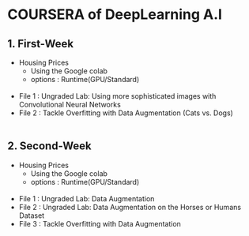 # COURSERA of DeepLearning A.I

## 1. First-Week
- Housing Prices
    - Using the Google colab 
    - options : Runtime(GPU/Standard)
<br></br>
- File 1 : Ungraded Lab: Using more sophisticated images with Convolutional Neural Networks
- File 2 : Tackle Overfitting with Data Augmentation (Cats vs. Dogs)
<br></br>

## 2. Second-Week
- Housing Prices
    - Using the Google colab 
    - options : Runtime(GPU/Standard)
<br></br>
- File 1 : Ungraded Lab: Data Augmentation
- File 2 : Ungraded Lab: Data Augmentation on the Horses or Humans Dataset
- File 3 : Tackle Overfitting with Data Augmentation
<br></br>

